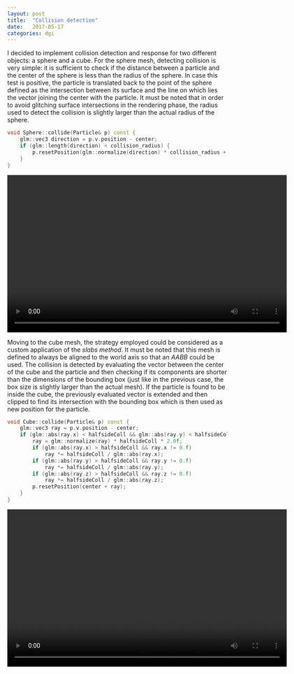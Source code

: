 ```yaml
---
layout: post
title:  "Collision detection"
date:   2017-05-17
categories: dgi
---
```


I decided to implement collision detection and response for two different objects: a sphere and a cube.
For the sphere mesh, detecting collision is very simple: it is sufficient to check if the distance between a particle and the center of the sphere is less than the radius of the sphere. In case this test is positive, the particle is translated back to the point of the sphere defined as the intersection between its surface and the line on which lies the vector joining the center with the particle. It must be noted that in order to avoid glitching surface intersections in the rendering phase, the radius used to detect the collision is slightly larger than the actual radius of the sphere.

```c++
void Sphere::collide(Particle& p) const {
    glm::vec3 direction = p.v.position - center;
    if (glm::length(direction) < collision_radius) {
        p.resetPosition(glm::normalize(direction) * collision_radius + center);
    }
}
```

<video width="640" height="360" controls>
  <source src="{{site.videos}}/sphere_collision.mp4" type="video/mp4">
</video>

Moving to the cube mesh, the strategy employed could be considered as a custom application of the _slabs method_. It must be noted that this mesh is defined to always be aligned to the world axis so that an _AABB_ could be used. The collision is detected by evaluating the vector between the center of the cube and the particle and then checking if its components are shorter than the dimensions of the bounding box (just like in the previous case, the box size is slightly larger than the actual mesh). If the particle is found to be inside the cube, the previously evaluated vector is extended and then clipped to find its intersection with the bounding box which is then used as new position for the particle.

```c++
void Cube::collide(Particle& p) const {
    glm::vec3 ray = p.v.position - center;
    if (glm::abs(ray.x) < halfsideColl && glm::abs(ray.y) < halfsideColl && glm::abs(ray.z) < halfsideColl) {
        ray = glm::normalize(ray) * halfsideColl * 2.0f;
        if (glm::abs(ray.x) > halfsideColl && ray.x != 0.f)
            ray *= halfsideColl / glm::abs(ray.x);
        if (glm::abs(ray.y) > halfsideColl && ray.y != 0.f)
            ray *= halfsideColl / glm::abs(ray.y);
        if (glm::abs(ray.z) > halfsideColl && ray.z != 0.f)
            ray *= halfsideColl / glm::abs(ray.z);
        p.resetPosition(center + ray);
    }
}
```

<video width="640" height="360" controls>
  <source src="{{site.videos}}/cube_collision.mp4" type="video/mp4">
</video>